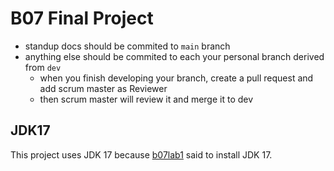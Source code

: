 # B07 Final Project

- standup docs should be commited to `main` branch
- anything else should be commited to each your personal branch derived from `dev`
  - when you finish developing your branch, create a pull request and add scrum master as Reviewer
  - then scrum master will review it and merge it to dev

## JDK17

This project uses JDK 17 because [b07lab1](https://q.utoronto.ca/courses/270856/files/22141165) said to install JDK 17.